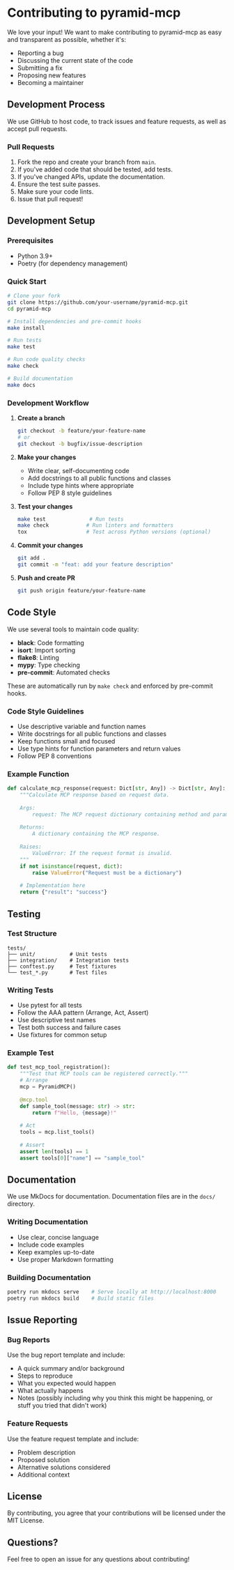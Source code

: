 # Contributing to pyramid-mcp

We love your input! We want to make contributing to pyramid-mcp as easy and transparent as possible, whether it's:

- Reporting a bug
- Discussing the current state of the code
- Submitting a fix
- Proposing new features
- Becoming a maintainer

## Development Process

We use GitHub to host code, to track issues and feature requests, as well as accept pull requests.

### Pull Requests

1. Fork the repo and create your branch from `main`.
2. If you've added code that should be tested, add tests.
3. If you've changed APIs, update the documentation.
4. Ensure the test suite passes.
5. Make sure your code lints.
6. Issue that pull request!

## Development Setup

### Prerequisites

- Python 3.9+
- Poetry (for dependency management)

### Quick Start

```bash
# Clone your fork
git clone https://github.com/your-username/pyramid-mcp.git
cd pyramid-mcp

# Install dependencies and pre-commit hooks
make install

# Run tests
make test

# Run code quality checks
make check

# Build documentation
make docs
```

### Development Workflow

1. **Create a branch**
   ```bash
   git checkout -b feature/your-feature-name
   # or
   git checkout -b bugfix/issue-description
   ```

2. **Make your changes**
   - Write clear, self-documenting code
   - Add docstrings to all public functions and classes
   - Include type hints where appropriate
   - Follow PEP 8 style guidelines

3. **Test your changes**
   ```bash
   make test              # Run tests
   make check            # Run linters and formatters
   tox                   # Test across Python versions (optional)
   ```

4. **Commit your changes**
   ```bash
   git add .
   git commit -m "feat: add your feature description"
   ```

5. **Push and create PR**
   ```bash
   git push origin feature/your-feature-name
   ```

## Code Style

We use several tools to maintain code quality:

- **black**: Code formatting
- **isort**: Import sorting  
- **flake8**: Linting
- **mypy**: Type checking
- **pre-commit**: Automated checks

These are automatically run by `make check` and enforced by pre-commit hooks.

### Code Style Guidelines

- Use descriptive variable and function names
- Write docstrings for all public functions and classes
- Keep functions small and focused
- Use type hints for function parameters and return values
- Follow PEP 8 conventions

### Example Function

```python
def calculate_mcp_response(request: Dict[str, Any]) -> Dict[str, Any]:
    """Calculate MCP response based on request data.
    
    Args:
        request: The MCP request dictionary containing method and params.
        
    Returns:
        A dictionary containing the MCP response.
        
    Raises:
        ValueError: If the request format is invalid.
    """
    if not isinstance(request, dict):
        raise ValueError("Request must be a dictionary")
    
    # Implementation here
    return {"result": "success"}
```

## Testing

### Test Structure

```
tests/
├── unit/           # Unit tests
├── integration/    # Integration tests  
├── conftest.py     # Test fixtures
└── test_*.py       # Test files
```

### Writing Tests

- Use pytest for all tests
- Follow the AAA pattern (Arrange, Act, Assert)
- Use descriptive test names
- Test both success and failure cases
- Use fixtures for common setup

### Example Test

```python
def test_mcp_tool_registration():
    """Test that MCP tools can be registered correctly."""
    # Arrange
    mcp = PyramidMCP()
    
    @mcp.tool
    def sample_tool(message: str) -> str:
        return f"Hello, {message}!"
    
    # Act
    tools = mcp.list_tools()
    
    # Assert
    assert len(tools) == 1
    assert tools[0]["name"] == "sample_tool"
```

## Documentation

We use MkDocs for documentation. Documentation files are in the `docs/` directory.

### Writing Documentation

- Use clear, concise language
- Include code examples
- Keep examples up-to-date
- Use proper Markdown formatting

### Building Documentation

```bash
poetry run mkdocs serve    # Serve locally at http://localhost:8000
poetry run mkdocs build    # Build static files
```

## Issue Reporting

### Bug Reports

Use the bug report template and include:

- A quick summary and/or background
- Steps to reproduce
- What you expected would happen
- What actually happens
- Notes (possibly including why you think this might be happening, or stuff you tried that didn't work)

### Feature Requests

Use the feature request template and include:

- Problem description
- Proposed solution
- Alternative solutions considered
- Additional context

## License

By contributing, you agree that your contributions will be licensed under the MIT License.

## Questions?

Feel free to open an issue for any questions about contributing! 